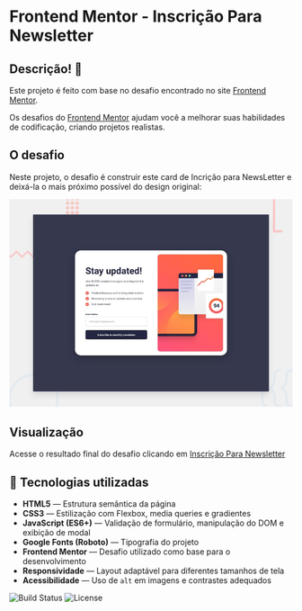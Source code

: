 # Frontend Mentor - Inscrição Para Newsletter

## Descrição! 👋

Este projeto é feito com base no desafio encontrado no site [Frontend Mentor](https://www.frontendmentor.io).

Os desafios do [Frontend Mentor](https://www.frontendmentor.io) ajudam você a melhorar suas habilidades de codificação, criando projetos realistas.

## O desafio

Neste projeto, o desafio é construir este card de Incrição para NewsLetter e deixá-la o mais próximo possível do design original:

<img src="./preview.jpg" alt="Preview" width="600" />

## Visualização 
Acesse o resultado final do desafio clicando em [Inscrição Para Newsletter](*)

## 🧰 Tecnologias utilizadas

- **HTML5** — Estrutura semântica da página  
- **CSS3** — Estilização com Flexbox, media queries e gradientes  
- **JavaScript (ES6+)** — Validação de formulário, manipulação do DOM e exibição de modal  
- **Google Fonts (Roboto)** — Tipografia do projeto  
- **Frontend Mentor** — Desafio utilizado como base para o desenvolvimento  
- **Responsividade** — Layout adaptável para diferentes tamanhos de tela  
- **Acessibilidade** — Uso de `alt` em imagens e contrastes adequados

![Build Status](https://img.shields.io/badge/build-passing-brightgreen)
![License](https://img.shields.io/badge/license-MIT-blue)

